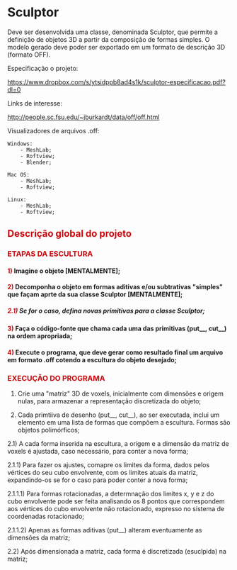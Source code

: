# Sculptor
Deve ser desenvolvida uma classe, denominada Sculptor, que permite a definição de objetos 3D a partir da composição de formas simples. O modelo gerado deve poder ser exportado em um formato de descrição 3D (formato OFF). 

Especificação o projeto:

   https://www.dropbox.com/s/ytsidppb8ad4s1k/sculptor-especificacao.pdf?dl=0
   
   
Links de interesse:

   http://people.sc.fsu.edu/~jburkardt/data/off/off.html


Visualizadores de arquivos .off:
    
    Windows:
        - MeshLab;
        - Roftview;
        - Blender;
    
    Mac OS:
        - MeshLab;
        - Roftview;
    
    Linux:
        - MeshLab;
        - Roftview;
        

<h2>
    <font color="#c9040a"> Descrição global do projeto </font>
</h2>

<h3>
    <font color="#c9040a"> ETAPAS DA ESCULTURA </font>
</h3>


<h4>
    <font color="#c9040a"> 1) </font>
 Imagine o objeto [MENTALMENTE];
</h4>
<h4>
    <font color="#c9040a"> 2) </font>
 Decomponha o objeto em formas aditivas e/ou subtrativas "simples" que façam aprte da sua classe Sculptor [MENTALMENTE];
</h4>
<h5>
    <font color="#c9040a"> 2.1) </font>
 Se for o caso, defina novas primitivas para a classe Sculptor;
</h5>
<h4>
    <font color="#c9040a"> 3) </font>
 Faça o código-fonte que chama cada uma das primitivas (put__, cut__) na ordem apropriada;
</h4>
<h4>
    <font color="#c9040a"> 4) </font>
 Execute o programa, que deve gerar como resultado final um arquivo em formato .off cotendo a escultura do objeto desejado;
</h4>

<h3>
    <font color="#c9040a"> EXECUÇÃO DO PROGRAMA </font>
</h3>
<title> sdffg
   </title>

1) Crie uma "matriz" 3D de voxels, inicialmente com dimensões e origem nulas, para armazenar a representação discretizada do objeto;

2) Cada primtiiva de desenho (put__, cut__), ao ser executada, inclui um elemento em uma lista de formas que compõem a escultura. Formas são objetos polimórficos;

2.1) A cada forma inserida na escultura, a origem e a dimensão da matriz de voxels é ajustada, caso necessário, para conter a nova forma;

2.1.1) Para fazer os ajustes, comapre os limites da forma, dados pelos vértices do seu cubo envolvente, com os limites atuais da matriz, expandindo-os se for o caso para poder conter a nova forma;

2.1.1.1) Para formas rotacionadas, a determnação dos limites x, y e z do cubo envolvente pode ser feita analisando os 8 pontos que correspondem aos vértices do cubo envolvente não rotacionado, expresso no sistema de coordenadas rotacionado;

2.1.1.2) Apenas as formas aditivas (put__) alteram eventuamente as dimensões da matriz;

2.2) Após dimensionada a matriz, cada forma é discretizada (esuclpida) na matriz;
